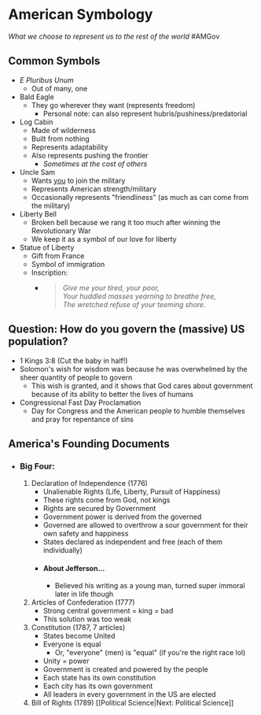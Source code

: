 # American Symbology
*What we choose to represent us to the rest of the world*
#AMGov <br>
## Common Symbols
- *E Pluribus Unum*
	- Out of many, one
- Bald Eagle
	- They go wherever they want (represents freedom)
		- Personal note: can also represent hubris/pushiness/predatorial
- Log Cabin
	- Made of wilderness
	- Built from nothing
	- Represents adaptability
	- Also represents pushing the frontier
		- *Sometimes at the cost of others*
- Uncle Sam
	- Wants <u>you</u> to join the military
	- Represents American strength/military
	- Occasionally represents "friendliness" (as much as can come from the military)
- Liberty Bell
	- Broken bell because we rang it too much after winning the Revolutionary War
	- We keep it as a symbol of our love for liberty
- Statue of Liberty
	- Gift from France
	- Symbol of immigration
	- Inscription:
		- >*Give me your tired, your poor, <br>Your huddled masses yearning to breathe free,<br>The wretched refuse of your teeming shore.* 
## Question: How do you govern the (massive) US population?
- 1 Kings 3:8 (Cut the baby in half!)
- Solomon's wish for wisdom was because he was overwhelmed by the sheer quantity of people to govern
	- This wish is granted, and it shows that God cares about government because of its ability to better the lives of humans
- Congressional Fast Day Proclamation
	- Day for Congress and the American people to humble themselves and pray for repentance of sins
## America's Founding Documents
- ### Big Four:
	1. Declaration of Independence (1776)
		- Unalienable Rights (Life, Liberty, Pursuit of Happiness) 
		- These rights come from God, not kings
		- Rights are secured by Government
		- Government power is derived from the governed
		- Governed are allowed to overthrow a sour government for their own safety and happiness
		- States declared as independent and free (each of them individually)
		- #### About Jefferson...
			- Believed his writing as a young man, turned super immoral later in life though
	2. Articles of Confederation (1777)
		- Strong central government = king = bad
		- This solution was too weak
	3. Constitution (1787, 7 articles)
		- States become United
		- Everyone is equal
			- Or, "everyone" (men) is "equal" (if you're the right race lol)
		- Unity = power
		- Government is created and powered by the people
		- Each state has its own constitution
		- Each city has its own government
		- All leaders in every government in the US are elected
	4. Bill of Rights (1789)
[[Political Science|Next: Political Science]]